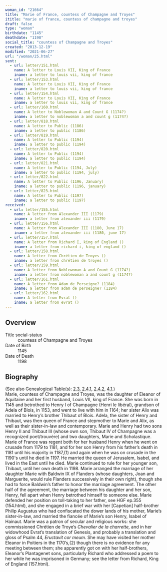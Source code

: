 ```yaml
---
woman_id: "21664"
title: "Marie of France, countess of Champagne and Troyes"
ititle: "marie of france, countess of champagne and troyes"
draft: false
type: "woman"
birthdate: "1145"
deathdate: "1198"
social_title: "countess of Champagne and Troyes"
created: "2013-12-19"
modified: "2021-06-27"
url: "/woman/25.html"
sent:
  - url: letter/151.html
    name: A letter to Louis VII, King of France
    iname: a letter to louis vii, king of france
  - url: letter/153.html
    name: A letter to Louis VII, King of France
    iname: a letter to louis vii, king of france
  - url: letter/154.html
    name: A letter to Louis VII, King of France
    iname: a letter to louis vii, king of france
  - url: letter/160.html
    name: A letter to Noblewoman A and Count G (1174?)
    iname: a letter to noblewoman a and count g (1174?)
  - url: letter/818.html
    name: A letter to Public (1186)
    iname: a letter to public (1186)
  - url: letter/819.html
    name: A letter to Public (1194)
    iname: a letter to public (1194)
  - url: letter/820.html
    name: A letter to Public (1194)
    iname: a letter to public (1194)
  - url: letter/821.html
    name: A letter to Public (1194, July)
    iname: a letter to public (1194, july)
  - url: letter/822.html
    name: A letter to Public (1196, January)
    iname: a letter to public (1196, january)
  - url: letter/823.html
    name: A letter to Public (1197)
    iname: a letter to public (1197)
received:
  - url: letter/155.html
    name: A letter from Alexander III (1179)
    iname: a letter from alexander iii (1179)
  - url: letter/156.html
    name: A letter from Alexander III (1180, June 17)
    iname: a letter from alexander iii (1180, june 17)
  - url: letter/157.html
    name: A letter from Richard I, king of England ()
    iname: a letter from richard i, king of england ()
  - url: letter/158.html
    name: A letter from Chrétien de Troyes ()
    iname: a letter from chrétien de troyes ()
  - url: letter/159.html
    name: A letter from Noblewoman A and Count G (1174?)
    iname: a letter from noblewoman a and count g (1174?)
  - url: letter/161.html
    name: A letter from Adam de Perseigne? (1184)
    iname: a letter from adam de perseigne? (1184)
  - url: letter/162.html
    name: A letter from Evrat ()
    iname: a letter from evrat ()
---
```

<h2 class="mt-4">Overview</h2><dt>Title social-status</dt><dd>countess of Champagne and Troyes</dd><dt>Date of Birth</dt><dd>1145</dd><dt>Date of Death</dt><dd>1198</dd><h2 class="mt-4">Biography</h2><p>(See also Genealogical Table(s): <a href="/content/genealogy-thibaut#n25">2.3</a>, <a href="/content/genealogy-henryfrance#n25">2.4.1</a>, <a href="/content/genealogy-flanders#n25">2.4.2</a>, <a href="/content/genealogy-adelaide#n25">4.1</a>.)<br>Marie, countess of Champagne and Troyes, was the daughter of Eleanor of Aquitaine and her first husband, Louis VII, king of France. She was born in 1145 and betrothed to Henry I of Champagne (Henri le libéral), grandson of Adela of Blois, in 1153, and went to live with him in 1164; her sister Alix was married to Henry’s brother Thibaut of Blois. Adela, the sister of Henry and Thibaut, was then queen of France and stepmother to Marie and Alix, as well as their sister-in-law and contemporary. Marie and Henry had two sons Henry II and Thibaut III (whose own son, Thibaut IV of Champagne was a recognized poet/trouvère) and two daughters, Marie and Scholastique. Marie of France was regent both for her husband Henry when he went on crusade from 1179 to 1181, and for her son Henry from his father’s death in 1181 until his majority in 1187,(1) and again when he was on crusade in the 1190's until he died in 1197. He married the queen of Jerusalem, Isabel, and lived in the East until he died. Marie continued to rule for her younger son, Thibaut, until her own death in 1198. Marie arranged the marriage of her daughter Marie with Baldwin IX of Flanders (whose daughters, Joan and Marguerite, would rule Flanders successively in their own right), though she had to force Baldwin’s father to honor the marriage agreement. The other half of the agreement, the marriage between his daughter and her son, Henry, fell apart when Henry betrothed himself to someone else. Marie defended her position on toll-taking to her father, see HGF ep.355&nbsp; (154.html), and she engaged in a brief war with her [Capetian] half-brother Philip Augustus who had confiscated the dower lands of his mother, Marie’s sister-in-law, and married the fiancée of Marie’s son Henry, Isabel of Hainaut. Marie was a patron of secular and religious works: she commissioned Chrétien de Troye’s <em>Chevalier de la charrette,</em> and in her widowhood Evrat’s translation of Genesis, and probably a translation and gloss of Psalm 44, <em>Eructavit cor meum</em>. She may have visited her mother Eleanor in Poitiers in the 1170’s,(2) though there is no evidence for any meeting between them; she apparently got on with her half-brothers, Eleanor’s Plantagenet sons, particularly Richard who addressed a poem to her while he was imprisoned in Germany; see the letter from Richard, King of England (157.html).</p>